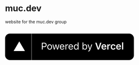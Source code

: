 # muc.dev
website for the muc.dev group
<br>
<br>

<p align="left">
  <a aria-label="Vercel logo" href="https://vercel.com/?utm_source=muc-dev&utm_campaign=oss" rel="noopener noreferrer" target="_blank">
    <img src="./static/vercel.svg">
  </a>
</p>

